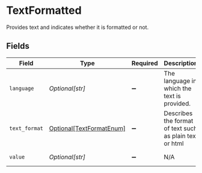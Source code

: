 # TextFormatted

Provides text and indicates whether it is formatted or not.


## Fields

| Field                                                             | Type                                                              | Required                                                          | Description                                                       | Example                                                           |
| ----------------------------------------------------------------- | ----------------------------------------------------------------- | ----------------------------------------------------------------- | ----------------------------------------------------------------- | ----------------------------------------------------------------- |
| `language`                                                        | *Optional[str]*                                                   | :heavy_minus_sign:                                                | The language in which the text is provided.                       | English                                                           |
| `text_format`                                                     | [Optional[TextFormatEnum]](../../models/shared/textformatenum.md) | :heavy_minus_sign:                                                | Describes the format of text such as plain text or html           |                                                                   |
| `value`                                                           | *Optional[str]*                                                   | :heavy_minus_sign:                                                | N/A                                                               | Formatted text                                                    |